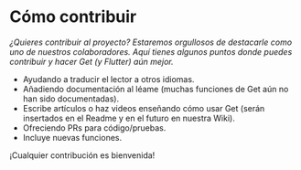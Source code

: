 # Cómo contribuir

_¿Quieres contribuir al proyecto? Estaremos orgullosos de destacarle como uno de nuestros colaboradores. Aquí tienes algunos puntos donde puedes contribuir y hacer Get (y Flutter) aún mejor._

- Ayudando a traducir el lector a otros idiomas.
- Añadiendo documentación al léame (muchas funciones de Get aún no han sido documentadas).
- Escribe artículos o haz videos enseñando cómo usar Get (serán insertados en el Readme y en el futuro en nuestra Wiki).
- Ofreciendo PRs para código/pruebas.
- Incluye nuevas funciones.

¡Cualquier contribución es bienvenida!
